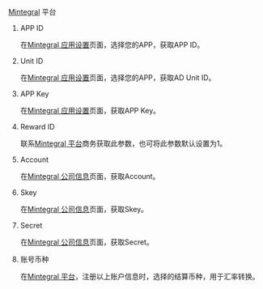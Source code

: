 [Mintegral](https://www.mintegral.net/) 平台
1.  APP ID

    在[Mintegral 应用设置](https://static.mintegral.net/app)页面，选择您的APP，获取APP ID。

2. Unit ID

   在[Mintegral 应用设置](https://static.mintegral.net/app)页面，选择您的APP，获取AD Unit ID。
    
3. APP Key

   在[Mintegral 应用设置](https://static.mintegral.net/app)页面，获取APP Key。
    
4. Reward ID

   联系[Mintegral 平台](https://www.mintegral.net/)商务获取此参数，也可将此参数默认设置为1。

5. Account

   在[Mintegral 公司信息](https://static.mintegral.net/account)页面，获取Account。

6. Skey

   在[Mintegral 公司信息](https://static.mintegral.net/account)页面，获取Skey。

7. Secret

   在[Mintegral 公司信息](https://static.mintegral.net/account)页面，获取Secret。

8. 账号币种

   在[Mintegral 平台](https://www.mintegral.net/)，注册以上账户信息时，选择的结算币种，用于汇率转换。
